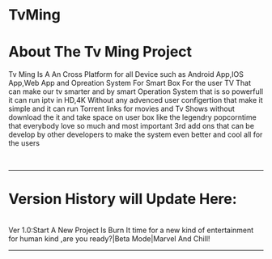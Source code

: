 # TvMing
<h1>About The Tv Ming Project</h1>
<p>Tv Ming Is A An Cross Platform for all Device such as Android App,IOS App,Web App and Opreation System For Smart Box For the user TV That can make our tv smarter and by smart Operation System that is so powerfull it can run iptv in HD,4K Without any advenced user configertion that make it simple and it can run Torrent links for movies and Tv Shows without download the it and take space on user box like the legendry popcorntime that everybody love so much and most important 3rd add ons that can be develop by other developers to make the system even better and cool all for the users</p>
<br>
<hr></hr>
<h1>Version History will Update Here:</h1>
<br>
Ver 1.0:Start A New Project Is Burn It time for a new kind of entertainment for human kind ,are you ready?|Beta Mode|Marvel And Chill!
<hr>

